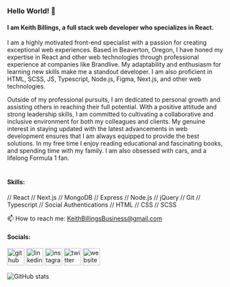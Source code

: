 ### Hello World! 👋
#### I am Keith Billings, a full stack web developer who specializes in React. 

I am a highly motivated front-end specialist with a passion for creating exceptional web experiences. Based in Beaverton, Oregon, I have honed my expertise in React and other web technologies through professional experience at companies like Brandlive. My adaptability and enthusiasm for learning new skills make me a standout developer. I am also proficient in  HTML, SCSS, JS, Typescript, Node.js, Figma, Next.js, and other web technologies.

Outside of my professional pursuits, I am dedicated to personal growth and assisting others in reaching their full potential. With a positive attitude and strong leadership skills, I am committed to cultivating a collaborative and inclusive environment for both my colleagues and clients. My genuine interest in staying updated with the latest advancements in web development ensures that I am always equipped to provide the best solutions. In my free time I enjoy reading educational and fascinating books, and spending time with my family. I am also obsessed with cars, and a lifelong Formula 1 fan.

#

#### Skills: 
// React // Next.js // MongoDB // Express // Node.js // jQuery // Git // Typescript // Social Authentications // HTML // CSS // SCSS

📫 How to reach me: KeithBillingsBusiness@gmail.com 

#### Socials: 
[<img src='https://www.iconfinder.com/icons/1298743/download/svg/512' alt='github' height='40'>](https://github.com/KeithBillings)  [<img src='https://www.iconfinder.com/icons/4362961/download/svg/512' alt='linkedin' height='40'>](https://www.linkedin.com/in/keithbillings/)  [<img src='https://www.iconfinder.com/icons/386648/download/svg/512' alt='instagram' height='40'>](https://www.instagram.com/CowboyKeithBop/)  [<img src='https://www.iconfinder.com/icons/4102580/download/svg/512' alt='twitter' height='40'>](https://twitter.com/KeithBillings)  [<img src='https://www.iconfinder.com/icons/5882204/download/svg/512' alt='website' height='40'>](https://keithbillings.com/)  


![GitHub stats](https://github-readme-stats.vercel.app/api?username=KeithBillings&show_icons=true)
